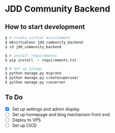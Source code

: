 # JDD Community Backend

## How to start development

```bash
$ # create virtual environment
$ mkvirtualenv jdd_community_backend
$ cd jdd_community_backend

$ # install requirements
$ pip install -r requirements.txt

$ # Set up django
$ python manage.py migrate
$ python manage.py createsuperuser
$ python manage.py runserver
```

## To Do

* [x] Set up settings and admin display
* [ ] Set up homepage and blog mechanism front end
* [ ] Deploy to VPS
* [ ] Set up CICD